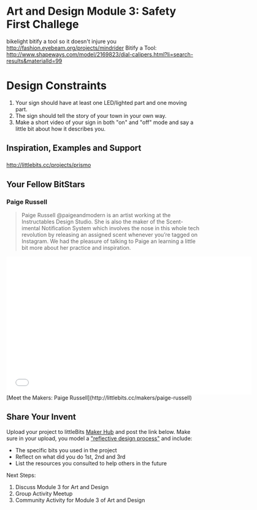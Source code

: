 # Art and Design Module 3: Safety First Challege

bikelight
bitify a tool so it doesn't injure you
http://fashion.eyebeam.org/projects/mindrider
Bitify a Tool:
http://www.shapeways.com/model/2169823/dial-calipers.html?li=search-results&materialId=99

# Design Constraints
1. Your sign should have at least one LED/lighted part and one moving part. 
2. The sign should tell the story of your town in your own way.
3. Make a short video of your sign in both "on" and "off" mode and say a little bit about how it describes you.

## Inspiration, Examples and Support

### 

http://littlebits.cc/projects/prismo

## Your Fellow BitStars
### Paige Russell
>Paige Russell @paigeandmodern is an artist working at the Instructables Design Studio. She is also the maker of the Scent-imental Notification System which involves the nose in this whole tech revolution by releasing an assigned scent whenever you’re tagged on Instagram. We had the pleasure of talking to Paige an learning a little bit more about her practice and inspiration.

<iframe width="640" height="360" src="//www.youtube.com/embed/X0XkHytdmMI" frameborder="0" allowfullscreen></iframe>
[Meet the Makers: Paige Russell](http://littlebits.cc/makers/paige-russell)

## Share Your Invent 
Upload your project to littleBits [Maker Hub](http://littlebits.cc/projects) and post the link below. Make sure in your upload, you model a ["reflective design process"](http://en.wikipedia.org/wiki/Reflective_practice) and include:
- The specific bits you used in the project
- Reflect on what did you do 1st, 2nd and 3rd
- List the resources you consulted to help others in the future

Next Steps:
1. Discuss Module 3 for Art and Design
2. Group Activity Meetup
3. Community Activity for Module 3 of Art and Design


